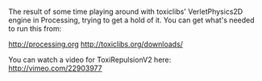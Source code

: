 The result of some time playing around with toxiclibs' VerletPhysics2D engine in
Processing, trying to get a hold of it. You can get what's needed to run this from:

  http://processing.org
  http://toxiclibs.org/downloads/

You can watch a video for ToxiRepulsionV2 here: http://vimeo.com/22903977
